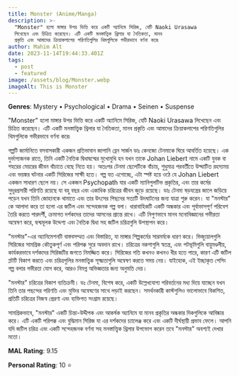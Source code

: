 ```yaml
---
title: Monster (Anime/Manga)
description: >-
  "Monster" হলো মাঙ্গার উপর ভিত্তি করে একটি অ্যানিমে সিরিজ, যেটি Naoki Urasawa
  লিখেছেন এবং চিত্রিত করেছেন। এটি একটি মনস্তাত্ত্বিক থ্রিলার যা নৈতিকতা, মানব
  প্রকৃতি এবং আমাদের ক্রিয়াকলাপের পরিণতিগুলির থিমগুলিকে গভীরভাবে বর্ণনা করে৷
author: Mahim Alt
date: 2023-11-14T19:44:33.401Z
tags:
  - post
  - featured
image: /assets/blog/Monster.webp
imageAlt: This is Monster
---
```

**Genres**: Mystery • Psychological • Drama • Seinen • Suspense 

"Monster" হলো মাঙ্গার উপর ভিত্তি করে একটি অ্যানিমে সিরিজ, যেটি Naoki Urasawa লিখেছেন এবং চিত্রিত করেছেন। এটি একটি মনস্তাত্ত্বিক থ্রিলার যা নৈতিকতা, মানব প্রকৃতি এবং আমাদের ক্রিয়াকলাপের পরিণতিগুলির থিমগুলিকে গভীরভাবে বর্ণনা করে৷

গল্পটি জার্মানিতে বসবাসকারী একজন প্রতিভাবান জাপানি ব্রেন সার্জন ডাঃ কেনজো টেনমাকে ঘিরে আবর্তিত হয়েছে। এক দুর্ভাগ্যজনক রাতে, তিনি একটি নৈতিক দ্বিধাদ্বন্দ্বের মুখোমুখি হন যখন তাকে Johan Liebert নামে একটি যুবক বা শহরের মেয়রের জীবন বাঁচাতে বেছে নিতে হয়। অতঃপর টেনমা ছেলেটিকে বাঁচায়, শুধুমাত্র পরবর্তীতে উদ্ঘাটিত রহস্যময় এবং ভয়ঙ্কর ঘটনার একটি সিরিজের সাক্ষী হতে।
গল্প যত এগোচ্ছে, এটা স্পষ্ট হয়ে ওঠে যে Johan Liebert একজন সাধারণ ছেলে নয়। সে একজন Psychopath যার একটি ম্যানিপুলটিভ প্রকৃতির, এবং তার কর্মের সুদূরপ্রসারী পরিণতি রয়েছে যা বহু বছর এবং একাধিক চরিত্রের জীবন জুড়ে রয়েছে। ডাঃ টেনমা ষড়যন্ত্রের জালে জড়িয়ে পড়েন যখন তিনি জোহানকে থামাতে এবং তার উৎসের পিছনের সত্যটি উদঘাটনের জন্য যাত্রা শুরু করেন।
যা "মনস্টার" কে আলাদা করে তা হলো এর জটিল এবং সন্দেহজনক গল্প বলা। ধারাবাহিকটি একটি অন্ধকার এবং পূর্বাভাসপূর্ণ পরিবেশ তৈরি করতে পারদর্শী, ক্রমাগত দর্শকদের তাদের আসনের প্রান্তে রাখে। এটি নিপুণভাবে মানব মনোবিজ্ঞানের গভীরতা অন্বেষণ করে, দ্বন্দ্বমূলক উদ্দেশ্য এবং নৈতিক দ্বিধা সহ জটিল চরিত্রগুলি উপস্থাপন করে।


"মনস্টার"-এর অ্যানিমেশনটি বাস্তবসম্মত এবং বিস্তারিত, যা মাঙ্গার শিল্পকর্মের সারমর্মকে ধারণ করে। ভিজ্যুয়ালগুলি সিরিজের সামগ্রিক কৌতুকপূর্ণ এবং পরিপক্ক সুরে অবদান রাখে। চরিত্রের নকশাগুলি স্বতন্ত্র, এবং পটভূমিগুলি বায়ুমণ্ডলীয়, কার্যকরভাবে দর্শকদের সিরিজটির জগতে নিমজ্জিত করে।
সিরিজের গতি কখনও কখনও ধীর হতে পারে, কারণ এটি জটিল প্লটটি বিকাশ করতে এবং চরিত্রগুলির মনস্তাত্ত্বিক সূক্ষ্মতাগুলি অন্বেষণ করতে সময় নেয়। যাইহোক, এই ইচ্ছাকৃত পেসিং গল্প বলার গভীরতা যোগ করে, আরও নিমগ্ন অভিজ্ঞতার জন্য অনুমতি দেয়।


"মনস্টার" চরিত্রের বিকাশ ব্যতিক্রমী। ডঃ টেনমা, বিশেষ করে, একটি উল্লেখযোগ্য পরিবর্তনের মধ্য দিয়ে যাচ্ছেন যখন তিনি তার পছন্দের পরিণতি এবং মুক্তির অন্বেষণের সাথে লড়াই করছেন। সমর্থনকারী কাস্টগুলিও ভালোভাবে বিকশিত, প্রতিটি চরিত্রের নিজস্ব প্রেরণা এবং ব্যক্তিগত সংগ্রাম রয়েছে।

সামগ্রিকভাবে, "মনস্টার" একটি চিন্তা-উদ্দীপক এবং আকর্ষক অ্যানিমে যা মানব প্রকৃতির অন্ধকার দিকগুলিকে আবিষ্কার করে। এটি একটি পরিপক্ক এবং বুদ্ধিমান সিরিজ যা এর দর্শকদের চ্যালেঞ্জ করে এবং একটি দীর্ঘস্থায়ী প্রভাব ফেলে। আপনি যদি জটিল চরিত্র এবং একটি সন্দেহজনক বর্ণনা সহ মনস্তাত্ত্বিক থ্রিলার উপভোগ করেন তবে "মনস্টার" অবশ্যই দেখার মতো।

**MAL Rating**: 9.15


**Personal Rating**: 10 ⭐
